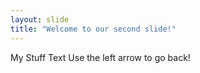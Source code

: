 ```yaml
---
layout: slide
title: "Welcome to our second slide!"
---
```

My Stuff Text
Use the left arrow to go back!
